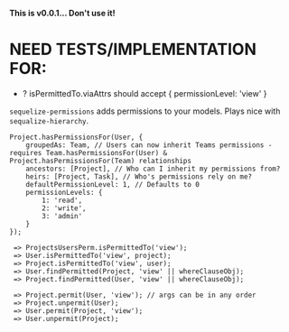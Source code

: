**This is v0.0.1... Don't use it!**

# NEED TESTS/IMPLEMENTATION FOR:
- ? isPermittedTo.viaAttrs should accept { permissionLevel: 'view' }

`sequelize-permissions` adds permissions to your models. Plays nice with `sequalize-hierarchy`.

```
Project.hasPermissionsFor(User, { 
    groupedAs: Team, // Users can now inherit Teams permissions - requires Team.hasPermissionsFor(User) & Project.hasPermissionsFor(Team) relationships
    ancestors: [Project], // Who can I inherit my permissions from?
    heirs: [Project, Task], // Who's permissions rely on me?
    defaultPermissionLevel: 1, // Defaults to 0
    permissionLevels: {
        1: 'read',
        2: 'write',
        3: 'admin'
    }
});

 => ProjectsUsersPerm.isPermittedTo('view');
 => User.isPermittedTo('view', project);
 => Project.isPermittedTo('view', user);
 => User.findPermitted(Project, 'view' || whereClauseObj);
 => Project.findPermitted(User, 'view' || whereClauseObj);

 => Project.permit(User, 'view'); // args can be in any order
 => Project.unpermit(User);
 => User.permit(Project, 'view');
 => User.unpermit(Project);
```

